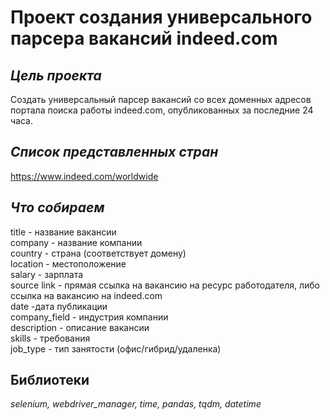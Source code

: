 # Проект создания универсального парсера вакансий indeed.com

## ***Цель проекта***

Создать универсальный парсер вакансий со всех доменных адресов портала поиска работы indeed.com, опубликованных за последние 24 часа.

## ***Список представленных стран***

https://www.indeed.com/worldwide

## ***Что собираем***

title - название вакансии   
company - название компании   
country - страна (соответствует домену)   
location - местоположение   
salary - зарплата   
source	link - прямая ссылка на вакансию на ресурс работодателя, либо ссылка на вакансию на indeed.com   
date -дата публикации   
company_field - индустрия компании   
description	- описание вакансии   
skills - требования   
job_type - тип занятости (офис/гибрид/удаленка)

## **Библиотеки**
*selenium, webdriver_manager, time, pandas, tqdm, datetime*
